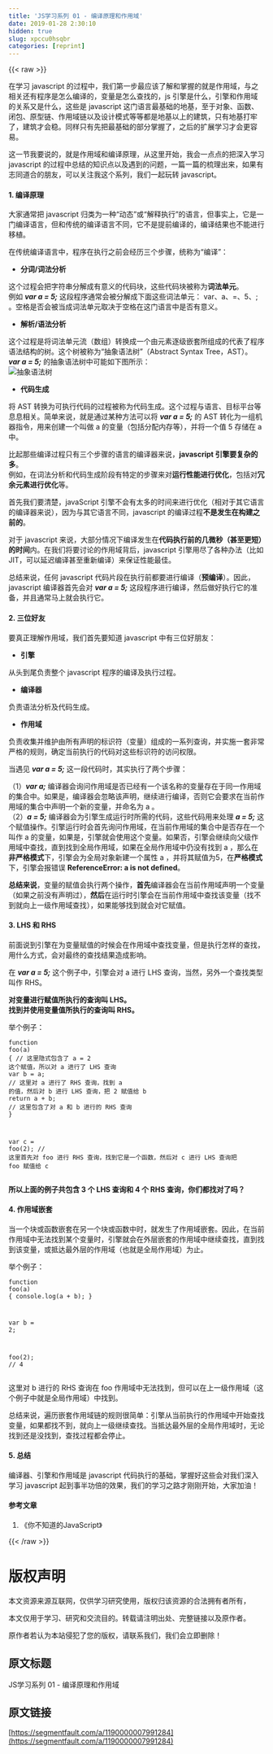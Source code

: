 ```yaml
---
title: 'JS学习系列 01 - 编译原理和作用域' 
date: 2019-01-28 2:30:10
hidden: true
slug: xpccu0hsqbr
categories: [reprint]
---
```


{{< raw >}}

                    
<p>在学习 javascript 的过程中，我们第一步最应该了解和掌握的就是作用域，与之相关还有程序是怎么编译的，变量是怎么查找的，js 引擎是什么，引擎和作用域的关系又是什么，这些是 javascript 这门语言最基础的地基，至于对象、函数、闭包、原型链、作用域链以及设计模式等等都是地基以上的建筑，只有地基打牢了，建筑才会稳。同样只有先把最基础的部分掌握了，之后的扩展学习才会更容易。</p>
<p>这一节我要说的，就是作用域和编译原理，从这里开始，我会一点点的把深入学习 javascript 的过程中总结的知识点以及遇到的问题，一篇一篇的梳理出来，如果有志同道合的朋友，可以关注我这个系列，我们一起玩转 javascript。</p>
<h4>1. 编译原理</h4>
<p>大家通常把 javascript 归类为一种“动态”或“解释执行”的语言，但事实上，它是一门编译语言，但和传统的编译语言不同，它不是提前编译的，编译结果也不能进行移植。</p>
<p>在传统编译语言中，程序在执行之前会经历三个步骤，统称为“编译”：</p>
<ul><li><strong>分词/词法分析</strong></li></ul>
<p>这个过程会把字符串分解成有意义的代码块，这些代码块被称为<strong>词法单元</strong>。<br>例如 <strong><em>var a = 5;</em></strong> 这段程序通常会被分解成下面这些词法单元： var、a、=、5、; 。空格是否会被当成词法单元取决于空格在这门语言中是否有意义。</p>
<ul><li><strong>解析/语法分析</strong></li></ul>
<p>这个过程是将词法单元流（数组）转换成一个由元素逐级嵌套所组成的代表了程序语法结构的树。这个树被称为“抽象语法树”（Abstract Syntax Tree，AST）。<br><strong><em>var a = 5;</em></strong> 的抽象语法树中可能如下图所示：<br><span class="img-wrap"><img data-src="/img/remote/1460000008408444" src="https://static.alili.tech/img/remote/1460000008408444" alt="抽象语法树" title="抽象语法树" style="cursor: pointer; display: inline;"></span></p>
<ul><li><strong>代码生成</strong></li></ul>
<p>将 AST 转换为可执行代码的过程被称为代码生成。这个过程与语言、目标平台等息息相关。简单来说，就是通过某种方法可以将 <strong><em>var a = 5;</em></strong> 的 AST 转化为一组机器指令，用来创建一个叫做 a 的变量（包括分配内存等），并将一个值 5 存储在 a 中。</p>
<p>比起那些编译过程只有三个步骤的语言的编译器来说，<strong>javascript 引擎要复杂的多</strong>。<br>例如，在词法分析和代码生成阶段有特定的步骤来对<strong>运行性能进行优化</strong>，包括对<strong>冗余元素进行优化</strong>等。</p>
<p>首先我们要清楚，javaScript 引擎不会有太多的时间来进行优化（相对于其它语言的编译器来说），因为与其它语言不同，javascript 的编译过程<strong>不是发生在构建之前的</strong>。</p>
<p>对于 javascript 来说，大部分情况下编译发生在<strong>代码执行前的几微秒（甚至更短）的时间</strong>内。在我们将要讨论的作用域背后，javascript 引擎用尽了各种办法（比如 JIT，可以延迟编译甚至重新编译）来保证性能最佳。</p>
<p>总结来说，任何 javascript 代码片段在执行前都要进行编译（<strong>预编译</strong>）。因此，javascript 编译器首先会对 <strong><em>var a = 5;</em></strong> 这段程序进行编译，然后做好执行它的准备，并且通常马上就会执行它。</p>
<h4>2. 三位好友</h4>
<p>要真正理解作用域，我们首先要知道 javascript 中有三位好朋友：</p>
<ul><li><strong>引擎</strong></li></ul>
<p>从头到尾负责整个 javascript 程序的编译及执行过程。</p>
<ul><li><strong>编译器</strong></li></ul>
<p>负责语法分析及代码生成。</p>
<ul><li><strong>作用域</strong></li></ul>
<p>负责收集并维护由所有声明的标识符（变量）组成的一系列查询，并实施一套非常严格的规则，确定当前执行的代码对这些标识符的访问权限。</p>
<p>当遇见 <strong><em>var a = 5;</em></strong> 这一段代码时，其实执行了两个步骤：</p>
<p>（1）<strong><em>var a;</em></strong> 编译器会询问作用域是否已经有一个该名称的变量存在于同一作用域的集合中。如果是，编译器会忽略该声明，继续进行编译，否则它会要求在当前作用域的集合中声明一个新的变量，并命名为 a 。<br>（2）<strong><em>a = 5;</em></strong> 编译器会为引擎生成运行时所需的代码，这些代码用来处理 <strong><em>a = 5;</em></strong> 这个赋值操作。引擎运行时会首先询问作用域，在当前作用域的集合中是否存在一个叫作 a 的变量，如果是，引擎就会使用这个变量。如果否，引擎会继续向父级作用域中查找，直到找到全局作用域，如果在全局作用域中仍没有找到 a ，那么在<strong>非严格模式</strong>下，引擎会为全局对象新建一个属性 a ，并将其赋值为5，在<strong>严格模式</strong>下，引擎会报错误 <strong>ReferenceError: a is not defined</strong>。</p>
<p><strong>总结来说</strong>，变量的赋值会执行两个操作，<strong>首先</strong>编译器会在当前作用域声明一个变量（如果之前没有声明过），<strong>然后</strong>在运行时引擎会在当前作用域中查找该变量（找不到就向上一级作用域查找），如果能够找到就会对它赋值。</p>
<h4>3. LHS 和 RHS</h4>
<p>前面说到引擎在为变量赋值的时候会在作用域中查找变量，但是执行怎样的查找，用什么方式，会对最终的查找结果造成影响。</p>
<p>在 <strong><em>var a = 5;</em></strong> 这个例子中，引擎会对 a 进行 LHS 查询，当然，另外一个查找类型叫作 RHS。</p>
<p><strong>对变量进行赋值所执行的查询叫 LHS。</strong><br><strong>找到并使用变量值所执行的查询叫 RHS。</strong></p>
<p>举个例子：</p>
<div class="widget-codetool" style="display:none;">
      <div class="widget-codetool--inner">
      <span class="selectCode code-tool" data-toggle="tooltip" data-placement="top" title="" data-original-title="全选"></span>
      <span type="button" class="copyCode code-tool" data-toggle="tooltip" data-placement="top" data-clipboard-text="function foo(a) {
   // 这里隐式包含了 a = 2 这个赋值，所以对 a 进行了 LHS 查询
   var b = a;
   // 这里对 a 进行了 RHS 查询，找到 a 的值，然后对 b 进行 LHS 查询，把 2 赋值给 b
   return a + b; 
   // 这里包含了对 a 和 b 进行的 RHS 查询
}

var c = foo(2);
// 这里首先对 foo 进行 RHS 查询，找到它是一个函数，然后对 c 进行 LHS 查询把 foo 赋值给 c " title="" data-original-title="复制"></span>
      <span type="button" class="saveToNote code-tool" data-toggle="tooltip" data-placement="top" title="" data-original-title="放进笔记"></span>
      </div>
      </div><pre class="hljs actionscript"><code><span class="hljs-function"><span class="hljs-keyword">function</span> <span class="hljs-title">foo</span><span class="hljs-params">(a)</span> </span>{
   <span class="hljs-comment">// 这里隐式包含了 a = 2 这个赋值，所以对 a 进行了 LHS 查询</span>
   <span class="hljs-keyword">var</span> b = a;
   <span class="hljs-comment">// 这里对 a 进行了 RHS 查询，找到 a 的值，然后对 b 进行 LHS 查询，把 2 赋值给 b</span>
   <span class="hljs-keyword">return</span> a + b; 
   <span class="hljs-comment">// 这里包含了对 a 和 b 进行的 RHS 查询</span>
}

<span class="hljs-keyword">var</span> c = foo(<span class="hljs-number">2</span>);
<span class="hljs-comment">// 这里首先对 foo 进行 RHS 查询，找到它是一个函数，然后对 c 进行 LHS 查询把 foo 赋值给 c </span></code></pre>
<p><strong>所以上面的例子共包含 3 个 LHS 查询和 4 个 RHS 查询，你们都找对了吗？</strong></p>
<h4>4. 作用域嵌套</h4>
<p>当一个块或函数嵌套在另一个块或函数中时，就发生了作用域嵌套。因此，在当前作用域中无法找到某个变量时，引擎就会在外层嵌套的作用域中继续查找，直到找到该变量，或抵达最外层的作用域（也就是全局作用域）为止。</p>
<p>举个例子：</p>
<div class="widget-codetool" style="display:none;">
      <div class="widget-codetool--inner">
      <span class="selectCode code-tool" data-toggle="tooltip" data-placement="top" title="" data-original-title="全选"></span>
      <span type="button" class="copyCode code-tool" data-toggle="tooltip" data-placement="top" data-clipboard-text="function foo(a) {
   console.log(a + b);
}

var b = 2;

foo(2);    // 4" title="" data-original-title="复制"></span>
      <span type="button" class="saveToNote code-tool" data-toggle="tooltip" data-placement="top" title="" data-original-title="放进笔记"></span>
      </div>
      </div><pre class="hljs javascript"><code><span class="hljs-function"><span class="hljs-keyword">function</span> <span class="hljs-title">foo</span>(<span class="hljs-params">a</span>) </span>{
   <span class="hljs-built_in">console</span>.log(a + b);
}

<span class="hljs-keyword">var</span> b = <span class="hljs-number">2</span>;

foo(<span class="hljs-number">2</span>);    <span class="hljs-comment">// 4</span></code></pre>
<p>这里对 b 进行的 RHS 查询在 foo 作用域中无法找到，但可以在上一级作用域（这个例子中就是全局作用域）中找到。</p>
<p>总结来说，遍历嵌套作用域链的规则很简单：引擎从当前执行的作用域中开始查找变量，如果都找不到，就向上一级继续查找。当抵达最外层的全局作用域时，无论找到还是没找到，查找过程都会停止。</p>
<h4>5. 总结</h4>
<p>编译器、引擎和作用域是 javascript 代码执行的基础，掌握好这些会对我们深入学习 javascript 起到事半功倍的效果，我们的学习之路才刚刚开始，大家加油！</p>
<h4>参考文章</h4>
<ol><li>《你不知道的JavaScript》</li></ol>

                
{{< /raw >}}

# 版权声明
本文资源来源互联网，仅供学习研究使用，版权归该资源的合法拥有者所有，

本文仅用于学习、研究和交流目的。转载请注明出处、完整链接以及原作者。

原作者若认为本站侵犯了您的版权，请联系我们，我们会立即删除！

## 原文标题
JS学习系列 01 - 编译原理和作用域

## 原文链接
[https://segmentfault.com/a/1190000007991284](https://segmentfault.com/a/1190000007991284)

